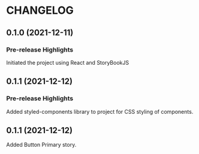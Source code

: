 # CHANGELOG
## 0.1.0 (2021-12-11)
### Pre-release Highlights
Initiated the project using React and StoryBookJS

## 0.1.1 (2021-12-12)

### Pre-release Highlights
Added styled-components library to project for CSS styling of components.
## 0.1.1 (2021-12-12)
Added Button Primary story.